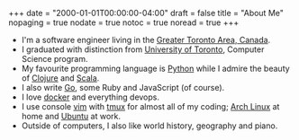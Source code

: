 +++
date = "2000-01-01T00:00:00-04:00"
draft = false
title = "About Me"
nopaging = true
nodate = true
notoc = true
noread = true
+++

* I'm a software engineer living in the [Greater Toronto Area, Canada](https://en.wikipedia.org/wiki/Vaughan).
* I graduated with distinction from [University of Toronto](https://www.utoronto.ca/), Computer Science program.
* My favourite programming language is [Python](http://www.python.org) while I admire the beauty of [Clojure](http://clojure.org) and [Scala](http://scala-lang.org).
* I also write [Go](http://golang.org), some Ruby and JavaScript (of course).
* I love [docker](http://docker.io) and everything devops.
* I use console [vim](http://vim.org) with [tmux](https://tmux.github.io/) for almost all of my coding; [Arch Linux](http://archlinux.org) at home and [Ubuntu](http://ubuntu.com) at work.
* Outside of computers, I also like world history, geography and piano.
